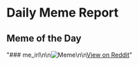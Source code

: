 # Daily Meme Report

## Meme of the Day
"### me_irl\n\n![Meme](https://i.redd.it/cm17kdzfa91e1.png)\n\n[View on Reddit](https://redd.it/1gsm4k7)"
